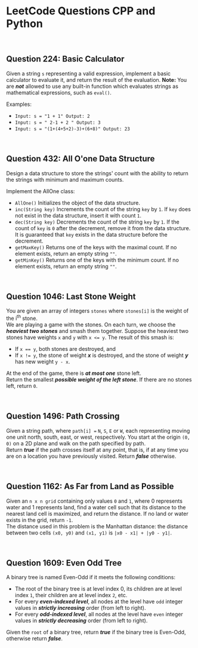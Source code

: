# LeetCode Questions CPP and Python
<br>

## Question 224: Basic Calculator
Given a string `s` representing a valid expression, implement a basic calculator to evaluate it, and return the result of the evaluation.
**Note:** You are ***not*** allowed to use any built-in function which evaluates strings as mathematical expressions, such as `eval()`.

Examples:
- `
Input: s = "1 + 1"
Output: 2
`<br>
- `
Input: s = " 2-1 + 2 "
Output: 3
`<br>
- `
Input: s = "(1+(4+5+2)-3)+(6+8)"
Output: 23
`

<br>

## Question 432: All O'one Data Structure
Design a data structure to store the strings' count with the ability to return the strings with minimum and maximum counts.

Implement the AllOne class:
* `AllOne()` Initializes the object of the data structure.
* `inc(String key)` Increments the count of the string `key` by `1`. If `key` does not exist in the data structure, insert it with count `1`.
* `dec(String key)` Decrements the count of the string `key` by `1`. If the count of `key` is `0` after the decrement, remove it from the data structure. It is guaranteed that `key` exists in the data structure before the decrement.
* `getMaxKey()` Returns one of the keys with the maximal count. If no element exists, return an empty string `""`.
* `getMinKey()` Returns one of the keys with the minimum count. If no element exists, return an empty string `""`.

<br>

## Question 1046: Last Stone Weight
You are given an array of integers `stones` where `stones[i]` is the weight of the i<sup>th</sup> stone. <br>
We are playing a game with the stones. On each turn, we choose the ***heaviest two stones*** and smash them together. Suppose the heaviest two stones have weights `x` and `y` with `x <= y`. The result of this smash is:
* If `x == y`, both stones are destroyed, and
* If `x != y`, the stone of weight ***x*** is destroyed, and the stone of weight ***y*** has new weight `y - x`.<br>

At the end of the game, there is ***at most one*** stone left.<br>
Return the smallest ***possible weight of the left stone***. If there are no stones left, return `0`.

<br>

## Question 1496: Path Crossing
Given a string path, where `path[i] =` `N`, `S`, `E` or `W`, each representing moving one unit north, south, east, or west, respectively. You start at the origin `(0, 0)` on a 2D plane and walk on the path specified by path.
<br>
Return ***true*** if the path crosses itself at any point, that is, if at any time you are on a location you have previously visited. Return ***false*** otherwise.

<br>

## Question 1162: As Far from Land as Possible
Given an `n x n grid` containing only values `0` and `1`, where 0 represents water and 1 represents land, find a water cell such that its distance to the nearest land cell is maximized, and return the distance. If no land or water exists in the grid, return `-1`. <br>
The distance used in this problem is the Manhattan distance: the distance between two cells `(x0, y0)` and `(x1, y1)` is `|x0 - x1| + |y0 - y1|`.

<br>

## Question 1609: Even Odd Tree
A binary tree is named Even-Odd if it meets the following conditions: <br>
* The root of the binary tree is at level index 0, its children are at level index `1`, their children are at level index `2`, etc. <br>
* For every ***even-indexed level***, all nodes at the level have `odd` integer values in ***strictly increasing*** order (from left to right). <br>
* For every ***odd-indexed level***, all nodes at the level have `even` integer values in ***strictly decreasing*** order (from left to right). <br>

Given the `root` of a binary tree, return ***true*** if the binary tree is Even-Odd, otherwise return ***false***.

